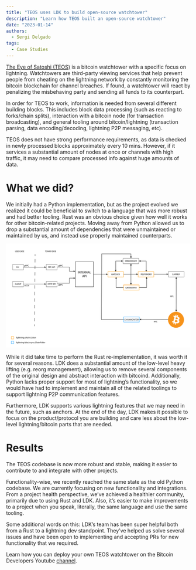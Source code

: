 ```yaml
---
title: "TEOS uses LDK to build open-source watchtower"
description: "Learn how TEOS built an open-source watchtower"
date: "2023-01-14"
authors:
  - Sergi Delgado
tags:
  - Case Studies 
--- 
```


[The Eye of Satoshi (TEOS)](https://github.com/talaia-labs/rust-teos) is a bitcoin watchtower with a specific focus on lightning. Watchtowers are third-party viewing services that help prevent people from cheating on the lightning network by constantly monitoring the bitcoin blockchain for channel breaches. If found, a watchtower will react by penalizing the misbehaving party and sending all funds to its counterpart.

In order for TEOS to work, information is needed from several different building blocks. This includes block data processing (such as reacting to forks/chain splits), interaction with a bitcoin node (for transaction broadcasting), and general tooling around bitcoin/lightning (transaction parsing, data encoding/decoding, lightning P2P messaging, etc). 

TEOS does not have strong performance requirements, as data is checked in newly processed blocks approximately every 10 mins. However, if it services a substantial amount of nodes at once or channels with high traffic, it may need to compare processed info against huge amounts of data.
# What we did?

We initially had a Python implementation, but as the project evolved we realized it could be beneficial to switch to a language that was more robust and had better tooling. Rust was an obvious choice given how well it works for other bitcoin-related projects. Moving away from Python allowed us to drop a substantial amount of dependencies that were unmaintained or maintained by us, and instead use properly maintained counterparts.

![TEOS architecture](../assets/teos-architecture-diagram.png)

While it did take time to perform the Rust re-implementation, it was worth it for several reasons. LDK does a substantial amount of the low-level heavy lifting (e.g. reorg management), allowing us to remove several components of the original design and abstract interaction with bitcoind. Additionally, Python lacks proper support for most of lightning’s functionality, so we would have had to implement and maintain all of the related toolings to support lightning P2P communication features. 

Furthermore, LDK supports various lightning features that we may need in the future, such as anchors. At the end of the day, LDK makes it possible to focus on the product/protocol you are building and care less about the low-level lightning/bitcoin parts that are needed. 
# Results

The TEOS codebase is now more robust and stable, making it easier to contribute to and integrate with other projects.

Functionality-wise, we recently reached the same state as the old Python codebase. We are currently focusing on new functionality and integrations. From a project health perspective, we’ve achieved a healthier community, primarily due to using Rust and LDK. Also, it’s easier to make improvements to a project when you speak, literally, the same language and use the same tooling. 

Some additional words on this: LDK’s team has been super helpful both from a Rust to a lightning dev standpoint. They’ve helped us solve several issues and have been open to implementing and accepting PRs for new functionality that we required. 

Learn how you can deploy your own TEOS watchtower on the Bitcoin Developers Youtube [channel](https://www.youtube.com/watch?v=8vzNB_NZt2A).